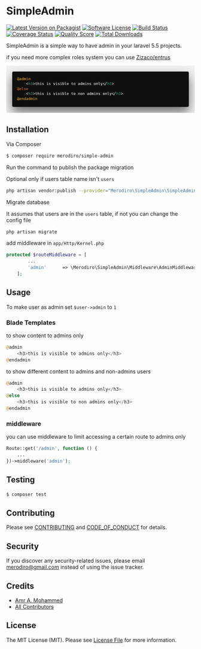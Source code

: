# SimpleAdmin

[![Latest Version on Packagist][ico-version]][link-packagist]
[![Software License][ico-license]](LICENSE.md)
[![Build Status][ico-travis]][link-travis]
[![Coverage Status][ico-scrutinizer]][link-scrutinizer]
[![Quality Score][ico-code-quality]][link-code-quality]
[![Total Downloads][ico-downloads]][link-downloads]


SimpleAdmin is a simple way to have admin in your laravel 5.5 projects.

if you need more complex roles system you can use [Zizaco/entrus](https://github.com/Zizaco/entrust)

![preview](/preview.jpg)

## Installation

Via Composer

``` bash
$ composer require merodiro/simple-admin
```

Run the command to publish the package migration

Optional only if users table name isn't `users`

```bash
php artisan vendor:publish --provider="Merodiro\SimpleAdmin\SimpleAdminServiceProvider"
```


Migrate database

It assumes that users are in the `users` table, if not you can change the config file

```bash
php artisan migrate
```

add middleware in `app/Http/Kernel.php`

```php
protected $routeMiddleware = [
        ...
        'admin'      => \Merodiro\SimpleAdmin\Middleware\AdminMiddleware::class,
    ];
```

## Usage

To make user as admin set `$user->admin` to `1`

### Blade Templates
to show content to admins only

```php
@admin
    <h3>this is visible to admins only</h3>
@endadmin
```
to show different content to admins and non-admins users

```php
@admin
    <h3>this is visible to admins only</h3>
@else
    <h3>this is visible to non admins only</h3>
@endadmin
```

### middleware

you can use middleware to limit accessing a certain route to admins only

```php
Route::get('/admin', function () {
    ...
})->middleware('admin');
``` 

## Testing

``` bash
$ composer test
```

## Contributing

Please see [CONTRIBUTING](CONTRIBUTING.md) and [CODE_OF_CONDUCT](CODE_OF_CONDUCT.md) for details.

## Security

If you discover any security-related issues, please email merodiro@gmail.com instead of using the issue tracker.

## Credits

- [Amr A. Mohammed][link-author]
- [All Contributors][link-contributors]

## License

The MIT License (MIT). Please see [License File](LICENSE.md) for more information.

[ico-version]: https://img.shields.io/packagist/v/merodiro/simple-admin.svg?style=flat-square
[ico-license]: https://img.shields.io/badge/license-MIT-brightgreen.svg?style=flat-square
[ico-travis]: https://img.shields.io/travis/merodiro/simple-admin/master.svg?style=flat-square
[ico-scrutinizer]: https://img.shields.io/scrutinizer/coverage/g/merodiro/simple-admin.svg?style=flat-square
[ico-code-quality]: https://img.shields.io/scrutinizer/g/merodiro/simple-admin.svg?style=flat-square
[ico-downloads]: https://img.shields.io/packagist/dt/merodiro/simple-admin.svg?style=flat-square

[link-packagist]: https://packagist.org/packages/merodiro/simple-admin
[link-travis]: https://travis-ci.org/merodiro/simple-admin
[link-scrutinizer]: https://scrutinizer-ci.com/g/merodiro/simple-admin/code-structure
[link-code-quality]: https://scrutinizer-ci.com/g/merodiro/simple-admin
[link-downloads]: https://packagist.org/packages/merodiro/simple-admin
[link-author]: https://github.com/merodiro
[link-contributors]: ../../contributors
